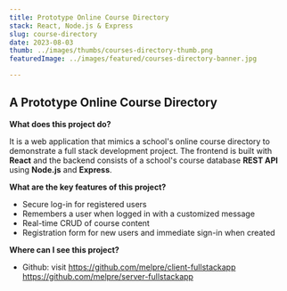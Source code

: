 ```yaml
---
title: Prototype Online Course Directory
stack: React, Node.js & Express
slug: course-directory
date: 2023-08-03
thumb: ../images/thumbs/courses-directory-thumb.png
featuredImage: ../images/featured/courses-directory-banner.jpg

---
```


## A Prototype Online Course Directory

**What does this project do?**

It is a web application that mimics a school's online course directory to demonstrate a full stack development project. The frontend is built with **React** and the backend consists of a school's course database **REST API** using **Node.js** and **Express**.

**What are the key features of this project?**

- Secure log-in for registered users
- Remembers a user when logged in with a customized message
- Real-time CRUD of course content
- Registration form for new users and immediate sign-in when created

**Where can I see this project?**
- Github: visit https://github.com/melpre/client-fullstackapp
                https://github.com/melpre/server-fullstackapp


